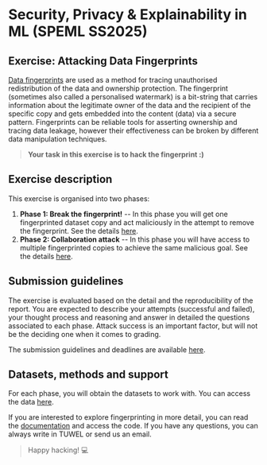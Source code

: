 # Security, Privacy & Explainability in ML (SPEML SS2025)
## Exercise: Attacking Data Fingerprints
[Data fingerprints](fingerprinting.md) are used as a method for tracing unauthorised redistribution of the data and ownership protection.
The fingerprint (sometimes also called a personalised watermark) is a bit-string that carries information about the legitimate owner of the data and the recipient of the specific copy and gets embedded into the content (data) via a secure pattern.
Fingerprints can be reliable tools for asserting ownership and tracing data leakage, however their effectiveness can be broken by different data manipulation techniques. 

>**Your task in this exercise is to hack the fingerprint :)**

## Exercise description
This exercise is organised into two phases:
1. **Phase 1: Break the fingerprint!** -- In this phase you will get one fingerprinted dataset copy and act maliciously in the attempt to remove the fingerprint. See the details [here](phase1.md).
2. **Phase 2: Collaboration attack** -- In this phase you will have access to multiple fingerprinted copies to achieve the same malicious goal. See the details [here](phase2.md).

## Submission guidelines
The exercise is evaluated based on the detail and the reproducibility of the report. 
You are expected to describe your attempts (successful and failed), your thought process and reasoning and answer in detailed the questions associated to each phase.
Attack success is an important factor, but will not be the deciding one when it comes to grading. 

The submission guidelines and deadlines are available [here](submission.md).

## Datasets, methods and support
For each phase, you will obtain the datasets to work with. You can access the data [here](datasets.md).

If you are interested to explore fingerprinting in more detail, you can read the [documentation](fingerprinting.md) and access the code. 
If you have any questions, you can always write in TUWEL or send us an email.

>Happy hacking! :computer:

